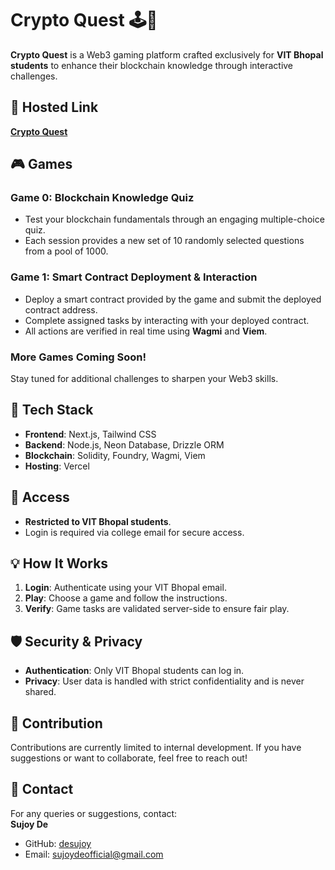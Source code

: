 # Crypto Quest 🕹️🚀  

**Crypto Quest** is a Web3 gaming platform crafted exclusively for **VIT Bhopal students** to enhance their blockchain knowledge through interactive challenges.  

## 🔗 Hosted Link  
[**Crypto Quest**](https://a-crypto-quest.vercel.app)  

## 🎮 Games  

### Game 0: Blockchain Knowledge Quiz  
- Test your blockchain fundamentals through an engaging multiple-choice quiz.  
- Each session provides a new set of 10 randomly selected questions from a pool of 1000.  

### Game 1: Smart Contract Deployment & Interaction  
- Deploy a smart contract provided by the game and submit the deployed contract address.  
- Complete assigned tasks by interacting with your deployed contract.  
- All actions are verified in real time using **Wagmi** and **Viem**.  

### More Games Coming Soon!  
Stay tuned for additional challenges to sharpen your Web3 skills.  

## 🚀 Tech Stack  
- **Frontend**: Next.js, Tailwind CSS  
- **Backend**: Node.js, Neon Database, Drizzle ORM  
- **Blockchain**: Solidity, Foundry, Wagmi, Viem  
- **Hosting**: Vercel  

## 🔐 Access  
- **Restricted to VIT Bhopal students**.  
- Login is required via college email for secure access.  

## 💡 How It Works  
1. **Login**: Authenticate using your VIT Bhopal email.  
2. **Play**: Choose a game and follow the instructions.  
3. **Verify**: Game tasks are validated server-side to ensure fair play.  

## 🛡️ Security & Privacy  
- **Authentication**: Only VIT Bhopal students can log in.  
- **Privacy**: User data is handled with strict confidentiality and is never shared.  

## 🤝 Contribution  
Contributions are currently limited to internal development. If you have suggestions or want to collaborate, feel free to reach out!  

## 📧 Contact  
For any queries or suggestions, contact:  
**Sujoy De**  
- GitHub: [desujoy](https://github.com/desujoy)  
- Email: [sujoydeofficial@gmail.com](mailto:sujoydeofficial@gmail.com)
